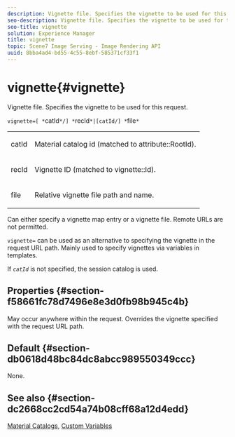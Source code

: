 ```yaml
---
description: Vignette file. Specifies the vignette to be used for this request.
seo-description: Vignette file. Specifies the vignette to be used for this request.
seo-title: vignette
solution: Experience Manager
title: vignette
topic: Scene7 Image Serving - Image Rendering API
uuid: 8bba4ad4-bd55-4c55-8ebf-585371cf33f1
---
```


# vignette{#vignette}

Vignette file. Specifies the vignette to be used for this request.

 `vignette=[ *`catId`*/] *`recId`*|[catId/] *`file`*`

<table id="simpletable_432EC5501CA3431B83A762C3EE4E8DD2"> 
 <tr class="strow"> 
  <td class="stentry"> <p><span class="varname"> catId</span> </p> </td> 
  <td class="stentry"> <p>Material catalog id (matched to <span class="codeph"> attribute::RootId</span>). </p></td> 
 </tr> 
 <tr class="strow"> 
  <td class="stentry"> <p><span class="varname"> recId</span> </p></td> 
  <td class="stentry"> <p>Vignette ID (matched to <span class="codeph"> vignette::Id</span>). </p></td> 
 </tr> 
 <tr class="strow"> 
  <td class="stentry"> <p><span class="varname"> file</span> </p></td> 
  <td class="stentry"> <p>Relative vignette file path and name. </p></td> 
 </tr> 
</table>

Can either specify a vignette map entry or a vignette file. Remote URLs are not permitted.

`vignette=` can be used as an alternative to specifying the vignette in the request URL path. Mainly used to specify vignettes via variables in templates.

If *`catId`* is not specified, the session catalog is used.

## Properties {#section-f58661fc78d7496e8e3d0fb98b945c4b}

May occur anywhere within the request. Overrides the vignette specified with the request URL path.

## Default {#section-db0618d48bc84dc8abcc989550349ccc}

None.

## See also {#section-dc2668cc2cd54a74b08cff68a12d4edd}

[Material Catalogs](../../../../../ir-api/http-protocol/image-rendering-api-ref/c-ir-http-protocol-ref/c-ir-http-protocol-syntax-and-features/c-ir-http-material-catalogs/c-ir-http-material-catalogs.md#concept-772742c1688f420a88a56f5136ad1db2), [Custom Variables](../../../../../ir-api/http-protocol/image-rendering-api-ref/c-ir-http-protocol-ref/c-ir-http-protocol-syntax-and-features/c-ir-custom-variables/c-ir-custom-variables.md#concept-8a1d9a50d09a4b7b97b8c83365971f96) 
